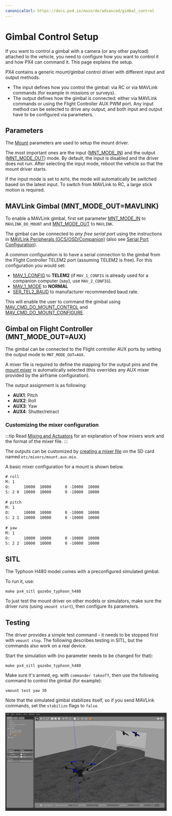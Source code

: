 ```yaml
---
canonicalUrl: https://docs.px4.io/main/de/advanced/gimbal_control
---
```


# Gimbal Control Setup

If you want to control a gimbal with a camera (or any other payload) attached to the vehicle, you need to configure how you want to control it and how PX4 can command it. This page explains the setup.

PX4 contains a generic mount/gimbal control driver with different input and output methods.
- The input defines how you control the gimbal: via RC or via MAVLink commands (for example in missions or surveys).
- The output defines how the gimbal is connected: either via MAVLink commands or using the Flight Controller AUX PWM port. Any input method can be selected to drive any output, and both input and output have to be configured via parameters.

## Parameters

The [Mount](../advanced_config/parameter_reference.md#mount) parameters are used to setup the mount driver.

The most important ones are the input ([MNT_MODE_IN](../advanced_config/parameter_reference.md#MNT_MODE_IN)) and the output ([MNT_MODE_OUT](../advanced_config/parameter_reference.md#MNT_MODE_OUT)) mode. By default, the input is disabled and the driver does not run. After selecting the input mode, reboot the vehicle so that the mount driver starts.

If the input mode is set to `AUTO`, the mode will automatically be switched based on the latest input. To switch from MAVLink to RC, a large stick motion is required.

## MAVLink Gimbal (MNT_MODE_OUT=MAVLINK)

To enable a MAVLink gimbal, first set parameter [MNT_MODE_IN](../advanced_config/parameter_reference.md#MNT_MODE_IN) to `MAVLINK_DO_MOUNT` and [MNT_MODE_OUT](../advanced_config/parameter_reference.md#MNT_MODE_OUT) to `MAVLINK`.

The gimbal can be connected to *any free serial port* using the instructions in [MAVLink Peripherals (GCS/OSD/Companion)](../peripherals/mavlink_peripherals.md) (also see [Serial Port Configuration](../peripherals/serial_configuration.md#serial-port-configuration)).

A common configuration is to have a serial connection to the gimbal from the Flight Controller TELEM2 port (assuming TELEM2 is free). For this configuration you would set:
- [MAV_1_CONFIG](../advanced_config/parameter_reference.md#MAV_1_CONFIG) to **TELEM2** (if `MAV_1_CONFIG` is already used for a companion computer (say), use `MAV_2_CONFIG`).
- [MAV_1_MODE](../advanced_config/parameter_reference.md#MAV_1_MODE) to **NORMAL**
- [SER_TEL2_BAUD](../advanced_config/parameter_reference.md#SER_TEL2_BAUD) to manufacturer recommended baud rate.

This will enable the user to command the gimbal using [MAV_CMD_DO_MOUNT_CONTROL](https://mavlink.io/en/messages/common.html#MAV_CMD_DO_MOUNT_CONTROL) and [MAV_CMD_DO_MOUNT_CONFIGURE](https://mavlink.io/en/messages/common.html#MAV_CMD_DO_MOUNT_CONFIGURE).


## Gimbal on Flight Controller (MNT_MODE_OUT=AUX)

The gimbal can be connected to the Flight controller AUX ports by setting the output mode to `MNT_MODE_OUT=AUX`.

A mixer file is required to define the mapping for the output pins and the [mount mixer](https://github.com/PX4/PX4-Autopilot/blob/release/1.13/ROMFS/px4fmu_common/mixers/mount.aux.mix) is automatically selected (this overrides any AUX mixer provided by the airframe configuration).

The output assignment is as following:
- **AUX1**: Pitch
- **AUX2**: Roll
- **AUX3**: Yaw
- **AUX4**: Shutter/retract

### Customizing the mixer configuration

:::tip
Read [Mixing and Actuators](../concept/mixing.md) for an explanation of how mixers work and the format of the mixer file.
:::

The outputs can be customized by [creating a mixer file](../concept/system_startup.md#starting-a-custom-mixer) on the SD card named `etc/mixers/mount.aux.mix`.

A basic mixer configuration for a mount is shown below.

```
# roll
M: 1
O:      10000  10000      0 -10000  10000
S: 2 0  10000  10000      0 -10000  10000

# pitch
M: 1
O:      10000  10000      0 -10000  10000
S: 2 1  10000  10000      0 -10000  10000

# yaw
M: 1
O:      10000  10000      0 -10000  10000
S: 2 2  10000  10000      0 -10000  10000
```


## SITL

The Typhoon H480 model comes with a preconfigured simulated gimbal.

To run it, use:
```
make px4_sitl gazebo_typhoon_h480
```

To just test the mount driver on other models or simulators, make sure the driver runs (using `vmount start`), then configure its parameters.


## Testing
The driver provides a simple test command - it needs to be stopped first with `vmount stop`. The following describes testing in SITL, but the commands also work on a real device.

Start the simulation with (no parameter needs to be changed for that):
```
make px4_sitl gazebo_typhoon_h480
```
Make sure it's armed, eg. with `commander takeoff`, then use the following command to control the gimbal (for example):
```
vmount test yaw 30
```

Note that the simulated gimbal stabilizes itself, so if you send MAVLink commands, set the `stabilize` flags to `false`.

![Gazebo Gimbal Simulation](../../assets/simulation/gazebo/gimbal-simulation.png)

